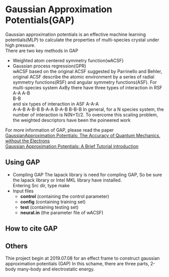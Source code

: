 # Gaussian Approximation Potentials(GAP)
Gaussian approximation potentials is an effective machine learning potentials(MLP) to calculate the properties of multi-species crystal under high pressure.  
There are two key methods in GAP
* Weighted atom centered symmetry function(wACSF)
* Gaussian process regression(GPR)  
wACSF based on the original ACSF suggested by Parrinello and Behler, original ACSF describe the atomic environment by a series of radial symmetry functions(RSF) and
angular symmetry functions(ASF). For multi-species system AxBy there have three types of interaction in RSF
A-A
A-B  
B-B  
and six types of interaction in  ASF
A-A-A  
A-A-B 
A-B-B 
B-A-A 
B-A-B 
B-B-B 
In general, for a N species system, the number of interaction is N(N+1)/2. To overcome this scaling problem, the weighted descriptors have been 
the poineered work 

For more information of GAP, please read the paper  
[GaussianApproximation Potentials: The Accuracy of Quantum Mechanics, without the Electrons](https://journals.aps.org/prl/abstract/10.1103/PhysRevLett.104.136403)  
[Gaussian Approximation Potentials: A Brief Tutorial introduction](https://onlinelibrary.wiley.com/doi/full/10.1002/qua.24927)  

## Using GAP
* Compling GAP
The lapack library is need for compling GAP, So be sure the lapack library or Intel MKL library have installed.  
Entering Src dir, type make  
* Input files  
  * **control** (containing the control parameter)  
  * **config** (containing training set)  
  * **test** (containing testing set)  
  * **neural.in** (the parameter file of wACSF)  
## How to cite GAP

## Others
Thie project begin at 2019.07.08 for an effect frame to construct gaussian approximation potentials (GAP)
In this schame, there are three parts, 2-body many-body and electrostatic energy.
